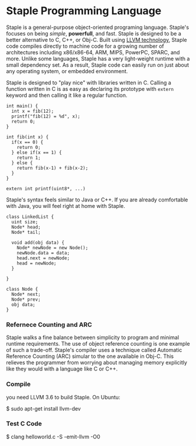 Staple Programming Language 
============================

Staple is a general-purpose object-oriented programing language. Staple's focuses on being *simple*, __powerfull__, and fast.
Staple is designed to be a better alternative to C, C++, or Obj-C. Built using [LLVM technology](http://llvm.org/), Staple
code compiles directly to machine code for a growing number of architectures including x86/x86-64, ARM, MIPS, PowerPC, 
SPARC, and more. Unlike some languages, Staple has a very light-weight runtime with a small dependency set. As a 
result, Staple code can easily run on just about any operating system, or embedded environment. 

Staple is designed to "play nice" with libraries written in C. Calling a function written in C is as easy as declaring
its prototype with `extern` keyword and then calling it like a regular function.

    int main() {
      int x = fib(12);
      printf("fib(12) = %d", x);
      return 0;
    }
    
    int fib(int x) {
      if(x == 0) {
        return 0;
      } else if(x == 1) {
        return 1;
      } else {
        return fib(x-1) + fib(x-2);
      }
    }
    
    extern int printf(uint8*, ...)
    

Staple's syntax feels similar to Java or C++. If you are already comfortable with Java, you will feel right at home
with Staple.
    
    class LinkedList {
      uint size;
      Node* head;
      Node* tail;
      
      void add(obj data) {
        Node* newNode = new Node();
        newNode.data = data;
        head.next = newNode;
        head = newNode;
      }
      
    }
    
    class Node {
      Node* next;
      Node* prev;
      obj data;
    }
      
### Refernece Counting and ARC ###

Staple walks a fine balance between simplicity to program and minimal runtime requirements. The use of object reference
counting is one example of such a trade-off. Staple's compiler uses a technique called Automatic Reference Counting (ARC)
simular to the one available in Obj-C. This relieves the programmer from worrying about managing memory explicitly like they
would with a language like C or C++. 



### Compile ###

you need LLVM 3.6 to build Staple. On Ubuntu:

$ sudo apt-get install llvm-dev


### Test C Code ###

$ clang helloworld.c -S -emit-llvm -O0